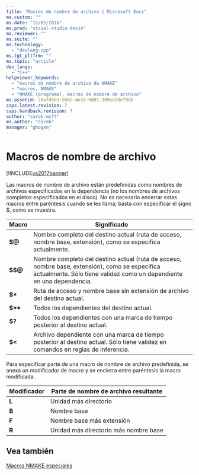 ```yaml
---
title: "Macros de nombre de archivo | Microsoft Docs"
ms.custom: ""
ms.date: "12/05/2016"
ms.prod: "visual-studio-dev14"
ms.reviewer: ""
ms.suite: ""
ms.technology: 
  - "devlang-cpp"
ms.tgt_pltfrm: ""
ms.topic: "article"
dev_langs: 
  - "C++"
helpviewer_keywords: 
  - "macros de nombre de archivo de NMAKE"
  - "macros, NMAKE"
  - "NMAKE (programa), macros de nombre de archivo"
ms.assetid: 20afd6b3-5b6c-4e33-9d01-309ce98ef9db
caps.latest.revision: 7
caps.handback.revision: 7
author: "corob-msft"
ms.author: "corob"
manager: "ghogen"
---
```

# Macros de nombre de archivo
[!INCLUDE[vs2017banner](../assembler/inline/includes/vs2017banner.md)]

Las macros de nombre de archivo están predefinidas como nombres de archivos especificados en la dependencia \(no los nombres de archivos completos especificados en el disco\).  No es necesario encerrar estas macros entre paréntesis cuando se les llama; basta con especificar el signo $, como se muestra.  
  
|Macro|Significado|  
|-----------|-----------------|  
|**$@**|Nombre completo del destino actual \(ruta de acceso, nombre base, extensión\), como se especifica actualmente.|  
|**$$@**|Nombre completo del destino actual \(ruta de acceso, nombre base, extensión\), como se especifica actualmente.  Sólo tiene validez como un dependiente en una dependencia.|  
|**$\***|Ruta de acceso y nombre base sin extensión de archivo del destino actual.|  
|**$\*\***|Todos los dependientes del destino actual.|  
|**$?**|Todos los dependientes con una marca de tiempo posterior al destino actual.|  
|**$\<**|Archivo dependiente con una marca de tiempo posterior al destino actual.  Sólo tiene validez en comandos en reglas de inferencia.|  
  
 Para especificar parte de una macro de nombre de archivo predefinida, se anexa un modificador de macro y se encierra entre paréntesis la macro modificada.  
  
|Modificador|Parte de nombre de archivo resultante|  
|-----------------|-------------------------------------------|  
|**L**|Unidad más directorio|  
|**B**|Nombre base|  
|**F**|Nombre base más extensión|  
|**R**|Unidad más directorio más nombre base|  
  
## Vea también  
 [Macros NMAKE especiales](../build/special-nmake-macros.md)